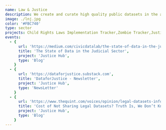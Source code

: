 ```yaml
---
name: Law & Justice
description: We create and curate high quality public datasets in the areas of law and justice. We build open data portals to increase information accessibility and conduct trainings and workshops for our partners to enhance their data and tech capacity.
image: ./lnj.jpg
color: '#FBC740'
type: sector
projects: Child Rights Laws Implementation Tracker,Zombie Tracker,Justice Hub
events:
  - {
      url: 'https://medium.com/civicdatalab/the-state-of-data-in-the-judicial-sector-9a178a143e',
      title: 'The State of Data in the Judicial Sector',
      project: 'Justice Hub',
      type: 'Blog'
    }
  - {
      url: 'https://dataforjustice.substack.com',
      title: 'DataforJustice - Newsletter',
      project: 'Justice Hub',
      type: 'NewsLetter'
    }
  - {
      url: 'https://www.thequint.com/voices/opinion/legal-datasets-information-technology-access-to-data',
      title: 'Cost of Not Sharing Legal Datasets? Truth Is, We Don’t Know Yet',
      project: 'Justice Hub',
      type: 'Blog'
    }
---
```

